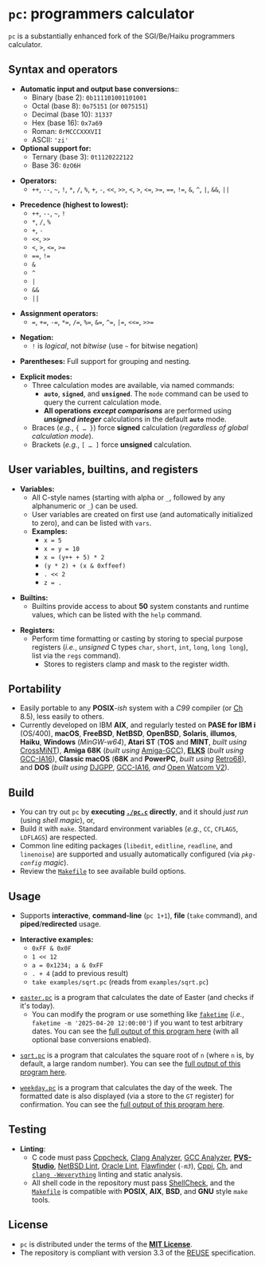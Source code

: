 <!-- vim: set nocp expandtab ft=markdown cc=80 : -->
<!-- SPDX-License-Identifier: MIT -->
<!-- Copyright (c) 2025 Jeffrey H. Johnson -->
<!-- scspell-id: 498fb4ee-a43d-11f0-aae1-80ee73e9b8e7 -->
# `pc`: programmers calculator

`pc` is a substantially enhanced fork of the SGI/Be/Haiku programmers calculator.

## Syntax and operators

* **Automatic input and output base conversions:**:
  * Binary (base 2): `0b111101001101001`
  * Octal (base 8): `0o75151` (or `0075151`)
  * Decimal (base 10): `31337`
  * Hex (base 16): `0x7a69`
  * Roman: `0rMCCCXXXVII`
  * ASCII: `'zi'`
* **Optional support for:**
  * Ternary (base 3): `0t1120222122`
  * Base 36: `0zO6H`
[]()

[]()
* **Operators:**
  * `++`, `--`, `~`, `!`, `*`, `/`, `%`, `+`, `-`, `<<`, `>>`, `<`, `>`,
    `<=`, `>=`, `==`, `!=`, `&`, `^`, `|`, `&&`, `||`
[]()

[]()
* **Precedence (highest to lowest):**
  * `++`, `--`, `~`, `!`
  * `*`, `/`, `%`
  * `+`, `-`
  * `<<`, `>>`
  * `<`, `>`, `<=`, `>=`
  * `==`, `!=`
  * `&`
  * `^`
  * `|`
  * `&&`
  * `||`
[]()

[]()
* **Assignment operators:**
  * `=`, `+=`, `-=`, `*=`, `/=`, `%=`, `&=`, `^=`, `|=`, `<<=`, `>>=`
[]()

[]()
* **Negation:**
  * `!` is *logical*, not *bitwise* (use `~` for bitwise negation)
[]()

[]()
* **Parentheses:** Full support for grouping and nesting.
[]()

[]()
* **Explicit modes:**
  * Three calculation modes are available, via named commands:
    * **`auto`**, **`signed`**, and **`unsigned`**.  The `mode` command
      can be used to query the current calculation mode.
    * **All operations** ***except comparisons*** are performed using
      ***unsigned integer*** calculations in the default **`auto`** mode.
  * Braces (*e.g.*, `{ … }`) force **signed** calculation (*regardless of
    global calculation mode*).
  * Brackets (*e.g.*, `[ … ]` force **unsigned** calculation.

## User variables, builtins, and registers

* **Variables:**
  * All C-style names (starting with alpha or `_`, followed by any
    alphanumeric or `_`) can be used.
  * User variables are created on first use
    (and automatically initialized to zero), and can be listed with `vars`.
  * **Examples:**
    * `x = 5`
    * `x = y = 10`
    * `x = (y++ + 5) * 2`
    * `(y * 2) + (x & 0xffeef)`
    * `. << 2`
    * `z = .`
[]()

[]()
* **Builtins:**
  * Builtins provide access to about **50** system constants and runtime
    values, which can be listed with the `help` command.
[]()

[]()
* **Registers:**
  * Perform time formatting or casting by storing to special purpose registers
    (*i.e.*, *unsigned* C types `char`, `short`, `int`, `long`, `long long`),
    list via the `regs` command).
    * Stores to registers clamp and mask to the register width.

## Portability

* Easily portable to any **POSIX**-*ish* system with a *C99* compiler
  (or [Ch](https://www.softintegration.com/) 8.5), less easily to others.
* Currently developed on IBM **AIX**, and regularly tested on
  **PASE for IBM i** (OS/400),
  **macOS**,
  **FreeBSD**,
  **NetBSD**,
  **OpenBSD**,
  **Solaris**,
  **illumos**,
  **Haiku**,
  **Windows** (*MinGW-w64*),
  **Atari ST** (**TOS** and **MINT**, *built using*
  [CrossMiNT](https://tho-otto.de/crossmint.php)),
  **Amiga 68K** (*built using*
  [Amiga-GCC](https://franke.ms/git/bebbo/amiga-gcc)),
  [**ELKS**](https://github.com/ghaerr/elks) (*built using*
  [GCC-IA16](https://gitlab.com/tkchia/build-ia16)),
  **Classic macOS** (**68K** and **PowerPC**, *built using*
  [Retro68](https://github.com/autc04/Retro68)),
  and **DOS** (*built using* [DJGPP](https://www.delorie.com/djgpp/),
  [GCC-IA16](https://gitlab.com/tkchia/build-ia16), *and*
  [Open Watcom V2](https://github.com/open-watcom/open-watcom-v2)).

## Build

* You can try out `pc` by **executing [`./pc.c`](pc.c) directly**,
  and it should *just run* (using *shell* *magic*), or,
* Build it with `make`.  Standard environment variables (*e.g.*, `CC`,
  `CFLAGS`, `LDFLAGS`) are respected.
* Common line editing packages (`libedit`, `editline`, `readline`, and
  `linenoise`) are supported and usually automatically configured (via
  *`pkg-config`* *magic*).
* Review the [`Makefile`](Makefile) to see available build options.

## Usage

* Supports **interactive**, **command-line** (`pc 1+1`), **file** (`take`
  command), and **piped**/**redirected** usage.
[]()

[]()
* **Interactive examples:**
  * `0xFF & 0x0F`
  * `1 << 12`
  * `a = 0x1234; a & 0xFF`
  * `. + 4` (add to previous result)
  * `take examples/sqrt.pc` (reads from `examples/sqrt.pc`)
[]()

[]()
* [`easter.pc`](examples/easter.pc) is a program that calculates the date of
  Easter (and checks if it's today).
  * You can modify the program or use something like
    [`faketime`](https://github.com/wolfcw/libfaketime)
    (*i.e.*, `faketime -m '2025-04-20 12:00:00'`) if you want to test
    arbitrary dates.  You can see the
    [full output of this program here](examples/easter.txt) (with all optional
    base conversions enabled).
[]()

[]()
* [`sqrt.pc`](examples/sqrt.pc) is a program that calculates the square root
  of `n` (where `n` is, by default, a large random number).  You can see the
  [full output of this program here](examples/sqrt.txt).
[]()

[]()
* [`weekday.pc`](examples/weekday.pc) is a program that calculates the day of
  the week.  The formatted date is also displayed (via a store to the `GT`
  register) for confirmation.  You can see the
  [full output of this program here](examples/weekday.txt).

## Testing

* **Linting**:
  * C code must pass [Cppcheck](https://cppcheck.sourceforge.io/),
    [Clang Analyzer](https://clang-analyzer.llvm.org/),
    [GCC Analyzer](https://gcc.gnu.org/onlinedocs/gcc/Static-Analyzer-Options.html),
    [**PVS-Studio**](https://pvs-studio.com/),
    [NetBSD Lint](https://man.netbsd.org/lint.1),
    [Oracle Lint](https://www.oracle.com/application-development/developerstudio/),
    [Flawfinder](https://dwheeler.com/flawfinder/) (*`-m3`*),
    [Cppi](https://www.gnu.org/software/cppi/),
    [Ch](https://www.softintegration.com/), and
    [`clang -Weverything`](.lint.sh) linting and static analysis.
  * All shell code in the repository must pass
    [ShellCheck](https://www.shellcheck.net/), and the
    [`Makefile`](Makefile) is compatible with **POSIX**, **AIX**, **BSD**,
    and **GNU** style `make` tools.

## License

* `pc` is distributed under the terms of the [**MIT License**](LICENSE).
* The repository is compliant with version 3.3 of the
  [REUSE](https://reuse.software/) specification.
